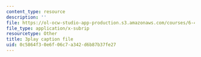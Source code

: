 ```yaml
---
content_type: resource
description: ''
file: https://ol-ocw-studio-app-production.s3.amazonaws.com/courses/6-450-principles-of-digital-communications-i-fall-2006/0c5864f30e6f06c7a342d6b87b37fe27_rei6tud0Tsg.srt
file_type: application/x-subrip
resourcetype: Other
title: 3play caption file
uid: 0c5864f3-0e6f-06c7-a342-d6b87b37fe27
---
```


